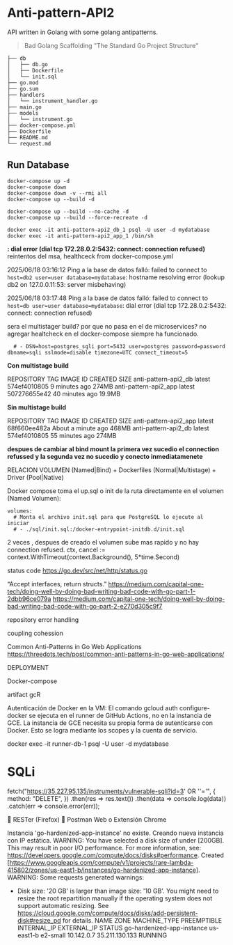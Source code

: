 # Anti-pattern-API2

API written in Golang with some golang antipatterns.

> Bad Golang Scaffolding "The Standard Go Project Structure"

    ├── db
    │   ├── db.go
    │   ├── Dockerfile
    │   └── init.sql
    ├── go.mod
    ├── go.sum
    ├── handlers
    │   └── instrument_handler.go
    ├── main.go
    ├── models
    │   └── instrument.go
    ├── docker-compose.yml
    ├── Dockerfile
    ├── README.md
    └── request.md



## Run Database

    docker-compose up -d
    docker-compose down
    docker-compose down -v --rmi all
    docker-compose up --build -d

    docker-compose up --build --no-cache -d
    docker-compose up --build --force-recreate -d

    docker exec -it anti-pattern-api2_db_1 psql -U user -d mydatabase
    docker exec -it anti-pattern-api2_app_1 /bin/sh


**: dial error (dial tcp 172.28.0.2:5432: connect: connection refused)** reintentos del msa, healthceck from docker-compose.yml

2025/06/18 03:16:12 Ping a la base de datos falló: failed to connect to `host=db2 user=user database=mydatabase`: hostname resolving error (lookup db2 on 127.0.0.11:53: server misbehaving)

2025/06/18 03:17:48 Ping a la base de datos falló: failed to connect to `host=db user=user database=mydatabase`: dial error (dial tcp 172.28.0.2:5432: connect: connection refused)


sera el multistager build?  por que no pasa en el de microservices? no agregar healtcheck en el docker-compose siempre ha funcionado.


      # - DSN=host=postgres_sqli port=5432 user=postgres password=password dbname=sqli sslmode=disable timezone=UTC connect_timeout=5

**Con multistage build**

REPOSITORY                                 TAG               IMAGE ID       CREATED          SIZE
anti-pattern-api2_db                       latest            574ef4010805   9 minutes ago    274MB
anti-pattern-api2_app                      latest            507276655e42   40 minutes ago   19.9MB


**Sin multistage build**

REPOSITORY                                 TAG               IMAGE ID       CREATED              SIZE
anti-pattern-api2_app                      latest            68f660ee482a   About a minute ago   468MB
anti-pattern-api2_db                       latest            574ef4010805   55 minutes ago       274MB


**despues de cambiar al bind mount la primera vez sucedio el connection refussed y la segunda vez no sucedio y conecto inmediatamenete**

RELACION VOLUMEN (Named|Bind) + Dockerfiles (Normal|Multistage) + Driver (Pool|Native)

Docker compose toma el up.sql o init de la ruta directamente en el volumen (Named Volumen):

    volumes:
      # Monta el archivo init.sql para que PostgreSQL lo ejecute al iniciar
      # - ./sql/init.sql:/docker-entrypoint-initdb.d/init.sql


2 veces , despues de creado el volumen sube mas rapido y no hay connection refused.
	ctx, cancel := context.WithTimeout(context.Background(), 5*time.Second)


status code
https://go.dev/src/net/http/status.go



“Accept interfaces, return structs.”
https://medium.com/capital-one-tech/doing-well-by-doing-bad-writing-bad-code-with-go-part-1-2dbb96ce079a
https://medium.com/capital-one-tech/doing-well-by-doing-bad-writing-bad-code-with-go-part-2-e270d305c9f7


repository
error handling

coupling cohession

Common Anti-Patterns in Go Web Applications
https://threedots.tech/post/common-anti-patterns-in-go-web-applications/


DEPLOYMENT

Docker-compose

artifact gcR

Autenticación de Docker en la VM: El comando gcloud auth configure-docker se ejecuta en el runner de GitHub Actions, no en la instancia de GCE. La instancia de GCE necesita su propia forma de autenticarse con Docker. Esto se logra mediante los scopes y la cuenta de servicio.


docker exec -it runner-db-1 psql -U user -d mydatabase



# SQLi

fetch("https://35.227.95.135/instruments/vulnerable-sqli?id=3' OR ''='", {
  method: "DELETE",
})
.then(res => res.text())
.then(data => console.log(data))
.catch(err => console.error(err));

🔹 RESTer (Firefox)
🔹 Postman Web o Extensión Chrome


Instancia 'go-hardenized-app-instance' no existe. Creando nueva instancia con IP estática.
WARNING: You have selected a disk size of under [200GB]. This may result in poor I/O performance. For more information, see: https://developers.google.com/compute/docs/disks#performance.
Created [https://www.googleapis.com/compute/v1/projects/rare-lambda-415802/zones/us-east1-b/instances/go-hardenized-app-instance].
WARNING: Some requests generated warnings:
 - Disk size: '20 GB' is larger than image size: '10 GB'. You might need to resize the root repartition manually if the operating system does not support automatic resizing. See https://cloud.google.com/compute/docs/disks/add-persistent-disk#resize_pd for details.
NAME                        ZONE        MACHINE_TYPE  PREEMPTIBLE  INTERNAL_IP  EXTERNAL_IP     STATUS
go-hardenized-app-instance  us-east1-b  e2-small                   10.142.0.7   35.211.130.133  RUNNING